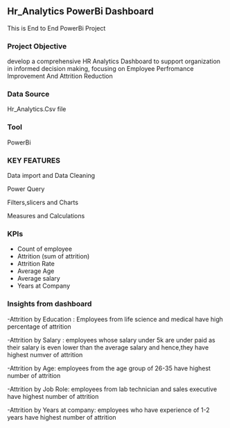 ## Hr_Analytics PowerBi Dashboard
 This is End to End PowerBi Project

### Project Objective
develop a comprehensive HR Analytics Dashboard to support organization in informed decision making, focusing on Employee Perfromance Improvement And Attrition Reduction


### Data Source
Hr_Analytics.Csv file


### Tool
 PowerBi


### KEY FEATURES
Data import and Data Cleaning

Power Query

Filters,slicers and Charts

Measures and Calculations


### KPIs
- Count of employee
- Attrition (sum of attrition)
- Attrition Rate
- Average Age
- Average salary
- Years at Company



### Insights from dashboard
-Attrition by Education : Employees from life science and medical have high percentage of attrition

 -Attrition by Salary : employees whose salary under 5k are under paid as their salary is even lower than the average salary and hence,they have highest numver of attrition

-Attrition by Age: employees from the age group of 26-35 have highest number of attrition

-Attrition by Job Role: employees from lab technician and sales executive have highest number of attrition

-Attrition by Years at company: employees who have experience of 1-2 years have highest number of attrition

